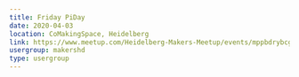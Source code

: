 ```yaml
---
title: Friday PiDay
date: 2020-04-03
location: CoMakingSpace, Heidelberg
link: https://www.meetup.com/Heidelberg-Makers-Meetup/events/mppbdrybcgbfb/
usergroup: makershd
type: usergroup
---
```

